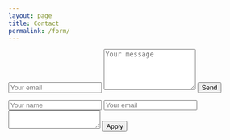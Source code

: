 ```yaml
---
layout: page
title: Contact
permalink: /form/
---
```


 <form action="http://formspree.io/rios.r@live.com" method="POST">
    <input name="_replyto" type="email" placeholder="Your email">
    <textarea name="message" placeholder="Your message" rows="5"></textarea>
    <input name="_gotcha" style="display:none" type="text">
    <button type="submit">Send</button>
</form>

<form>
  <input name="name" type='text' placeholder='Your name'>
  <input name="email" type='email' placeholder='Your email'>
  <textarea type="text" name="message2"></textarea>
  <button type='submit'>Apply</button>
</form>

<script>

var contactForm = contactSection.querySelector('form'),
    inputName = contactForm.querySelector('[name="name"]'),
    inputEmail = contactForm.querySelector('[name="email"]'),
    textAreaMessage = contactForm.querySelector('[name="message2"]'),
    sendButton = contactForm.querySelector('button');

    sendButton.addEventListener('click', function(event){
      event.preventDefault(); // prevent the form to do the post.

      sendButton.innerHTML = 'sending..';

      var xhr = new XMLHttpRequest();
      xhr.open('POST', '//formspree.io/rios.r@live.com', true);
      xhr.setRequestHeader("Accept", "application/json")
      xhr.setRequestHeader("Content-Type", "application/x-www-form-urlencoded")

      xhr.send(
        "name=" + inputName.value +
        "&email=" + inputEmail.value +
        "&subject=" + "XHR form" +
        "&message=" + textAreaMessage.value);

      xhr.onloadend = function (res) {
        if (res.target.status === 200){
          sendButton.innerHTML = 'Message sent!';
        }
        else {
          sendButton.innerHTML = 'Error!';
        }
      }
    });

</script>
